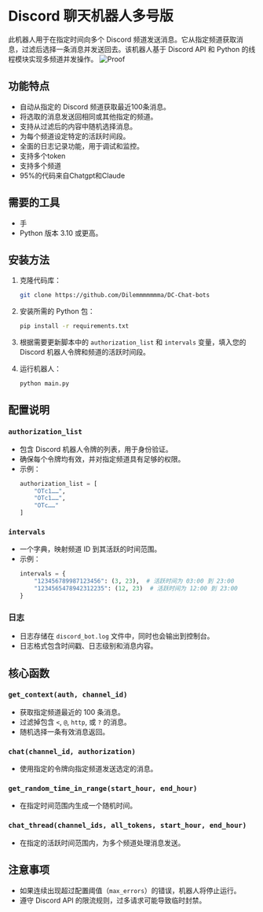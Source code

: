 # Discord 聊天机器人多号版

此机器人用于在指定时间向多个 Discord 频道发送消息。它从指定频道获取消息，过滤后选择一条消息并发送回去。该机器人基于 Discord API 和 Python 的线程模块实现多频道并发操作。
![Proof](https://i.ibb.co/vQkwwmb/We-Chat-20241212200238.jpg)

## 功能特点
- 自动从指定的 Discord 频道获取最近100条消息。
- 将选取的消息发送回相同或其他指定的频道。
- 支持从过滤后的内容中随机选择消息。
- 为每个频道设定特定的活跃时间段。
- 全面的日志记录功能，用于调试和监控。
- 支持多个token
- 支持多个频道
- 95%的代码来自Chatgpt和Claude


## 需要的工具

- 手
- Python 版本 3.10 或更高。


## 安装方法

1. 克隆代码库：
    ```bash
    git clone https://github.com/Dilemmmmmmma/DC-Chat-bots
    ```

2. 安装所需的 Python 包：
    ```bash
    pip install -r requirements.txt
    ```

3. 根据需要更新脚本中的 `authorization_list` 和 `intervals` 变量，填入您的 Discord 机器人令牌和频道的活跃时间段。

4. 运行机器人：
    ```bash
    python main.py
    ```

## 配置说明

### `authorization_list`
- 包含 Discord 机器人令牌的列表，用于身份验证。
- 确保每个令牌均有效，并对指定频道具有足够的权限。
- 示例：
    ```python
    authorization_list = [
        "OTc1……",
        "OTc1……",
        "OTc……"
    ]
    ```


### `intervals`
- 一个字典，映射频道 ID 到其活跃的时间范围。
- 示例：
    ```python
    intervals = {
        "123456789987123456": (3, 23),  # 活跃时间为 03:00 到 23:00
        "1234565478942312235": (12, 23)  # 活跃时间为 12:00 到 23:00
    }
    ```

### 日志
- 日志存储在 `discord_bot.log` 文件中，同时也会输出到控制台。
- 日志格式包含时间戳、日志级别和消息内容。

## 核心函数

### `get_context(auth, channel_id)`
- 获取指定频道最近的 100 条消息。
- 过滤掉包含 `<`, `@`, `http`, 或 `?` 的消息。
- 随机选择一条有效消息返回。

### `chat(channel_id, authorization)`
- 使用指定的令牌向指定频道发送选定的消息。

### `get_random_time_in_range(start_hour, end_hour)`
- 在指定时间范围内生成一个随机时间。

### `chat_thread(channel_ids, all_tokens, start_hour, end_hour)`
- 在指定的活跃时间范围内，为多个频道处理消息发送。

## 注意事项
- 如果连续出现超过配置阈值（`max_errors`）的错误，机器人将停止运行。
- 遵守 Discord API 的限流规则，过多请求可能导致临时封禁。
